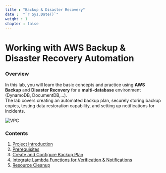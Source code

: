```yaml
---
title : "Backup & Disaster Recovery"
date :  "`r Sys.Date()`" 
weight : 1 
chapter : false
---
```


# Working with AWS Backup & Disaster Recovery Automation

### Overview

In this lab, you will learn the basic concepts and practice using **AWS Backup** and **Disaster Recovery** for a **multi-database** environment (DynamoDB, DocumentDB,...).  
The lab covers creating an automated backup plan, securely storing backup copies, testing data restoration capability, and setting up notifications for incidents.

![VPC](/images/2.prerequisite/anhdiagram.png)

### Contents

1. [Project Introduction](1-introduce/)
2. [Prerequisites](2-prerequisite/)
3. [Create and Configure Backup Plan](3-create-backup-plan/)
4. [Integrate Lambda Functions for Verification & Notifications](4-lambda-functions/)
5. [Resource Cleanup](5-cleanup/)
